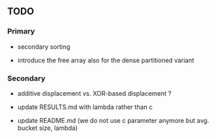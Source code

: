TODO
----

### Primary

- secondary sorting

- introduce the free array also for the dense partitioned variant

### Secondary

- additive displacement vs. XOR-based displacement ?

- update RESULTS.md with lambda rather than c

- update README.md (we do not use c parameter anymore but avg. bucket size, lambda)